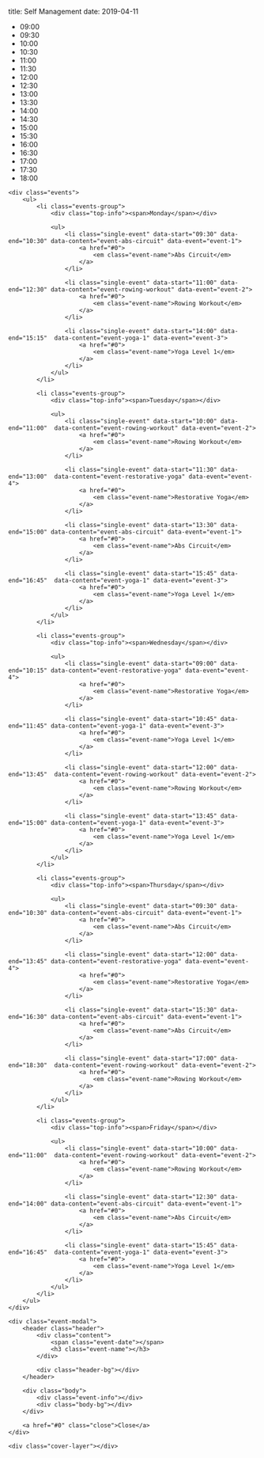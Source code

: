 title: Self Management
date: 2019-04-11
<script>
	document.write('<link rel="stylesheet" href="https://raw.githubusercontent.com/Heriam/schedule-template/master/css/reset.css"><link rel="stylesheet" href="https://raw.githubusercontent.com/Heriam/schedule-template/master/css/style.css"><script src="https://raw.githubusercontent.com/Heriam/schedule-template/master/js/modernizr.js"><\/script><script src="https://raw.githubusercontent.com/Heriam/schedule-template/master/js/main.js"><\/script>');
</script>

<div class="cd-schedule loading">
	<div class="timeline">
		<ul>
			<li><span>09:00</span></li>
			<li><span>09:30</span></li>
			<li><span>10:00</span></li>
			<li><span>10:30</span></li>
			<li><span>11:00</span></li>
			<li><span>11:30</span></li>
			<li><span>12:00</span></li>
			<li><span>12:30</span></li>
			<li><span>13:00</span></li>
			<li><span>13:30</span></li>
			<li><span>14:00</span></li>
			<li><span>14:30</span></li>
			<li><span>15:00</span></li>
			<li><span>15:30</span></li>
			<li><span>16:00</span></li>
			<li><span>16:30</span></li>
			<li><span>17:00</span></li>
			<li><span>17:30</span></li>
			<li><span>18:00</span></li>
		</ul>
	</div> <!-- .timeline -->

	<div class="events">
		<ul>
			<li class="events-group">
				<div class="top-info"><span>Monday</span></div>

				<ul>
					<li class="single-event" data-start="09:30" data-end="10:30" data-content="event-abs-circuit" data-event="event-1">
						<a href="#0">
							<em class="event-name">Abs Circuit</em>
						</a>
					</li>

					<li class="single-event" data-start="11:00" data-end="12:30" data-content="event-rowing-workout" data-event="event-2">
						<a href="#0">
							<em class="event-name">Rowing Workout</em>
						</a>
					</li>

					<li class="single-event" data-start="14:00" data-end="15:15"  data-content="event-yoga-1" data-event="event-3">
						<a href="#0">
							<em class="event-name">Yoga Level 1</em>
						</a>
					</li>
				</ul>
			</li>

			<li class="events-group">
				<div class="top-info"><span>Tuesday</span></div>

				<ul>
					<li class="single-event" data-start="10:00" data-end="11:00"  data-content="event-rowing-workout" data-event="event-2">
						<a href="#0">
							<em class="event-name">Rowing Workout</em>
						</a>
					</li>

					<li class="single-event" data-start="11:30" data-end="13:00"  data-content="event-restorative-yoga" data-event="event-4">
						<a href="#0">
							<em class="event-name">Restorative Yoga</em>
						</a>
					</li>

					<li class="single-event" data-start="13:30" data-end="15:00" data-content="event-abs-circuit" data-event="event-1">
						<a href="#0">
							<em class="event-name">Abs Circuit</em>
						</a>
					</li>

					<li class="single-event" data-start="15:45" data-end="16:45"  data-content="event-yoga-1" data-event="event-3">
						<a href="#0">
							<em class="event-name">Yoga Level 1</em>
						</a>
					</li>
				</ul>
			</li>

			<li class="events-group">
				<div class="top-info"><span>Wednesday</span></div>

				<ul>
					<li class="single-event" data-start="09:00" data-end="10:15" data-content="event-restorative-yoga" data-event="event-4">
						<a href="#0">
							<em class="event-name">Restorative Yoga</em>
						</a>
					</li>

					<li class="single-event" data-start="10:45" data-end="11:45" data-content="event-yoga-1" data-event="event-3">
						<a href="#0">
							<em class="event-name">Yoga Level 1</em>
						</a>
					</li>

					<li class="single-event" data-start="12:00" data-end="13:45"  data-content="event-rowing-workout" data-event="event-2">
						<a href="#0">
							<em class="event-name">Rowing Workout</em>
						</a>
					</li>

					<li class="single-event" data-start="13:45" data-end="15:00" data-content="event-yoga-1" data-event="event-3">
						<a href="#0">
							<em class="event-name">Yoga Level 1</em>
						</a>
					</li>
				</ul>
			</li>

			<li class="events-group">
				<div class="top-info"><span>Thursday</span></div>

				<ul>
					<li class="single-event" data-start="09:30" data-end="10:30" data-content="event-abs-circuit" data-event="event-1">
						<a href="#0">
							<em class="event-name">Abs Circuit</em>
						</a>
					</li>

					<li class="single-event" data-start="12:00" data-end="13:45" data-content="event-restorative-yoga" data-event="event-4">
						<a href="#0">
							<em class="event-name">Restorative Yoga</em>
						</a>
					</li>

					<li class="single-event" data-start="15:30" data-end="16:30" data-content="event-abs-circuit" data-event="event-1">
						<a href="#0">
							<em class="event-name">Abs Circuit</em>
						</a>
					</li>

					<li class="single-event" data-start="17:00" data-end="18:30"  data-content="event-rowing-workout" data-event="event-2">
						<a href="#0">
							<em class="event-name">Rowing Workout</em>
						</a>
					</li>
				</ul>
			</li>

			<li class="events-group">
				<div class="top-info"><span>Friday</span></div>

				<ul>
					<li class="single-event" data-start="10:00" data-end="11:00"  data-content="event-rowing-workout" data-event="event-2">
						<a href="#0">
							<em class="event-name">Rowing Workout</em>
						</a>
					</li>

					<li class="single-event" data-start="12:30" data-end="14:00" data-content="event-abs-circuit" data-event="event-1">
						<a href="#0">
							<em class="event-name">Abs Circuit</em>
						</a>
					</li>

					<li class="single-event" data-start="15:45" data-end="16:45"  data-content="event-yoga-1" data-event="event-3">
						<a href="#0">
							<em class="event-name">Yoga Level 1</em>
						</a>
					</li>
				</ul>
			</li>
		</ul>
	</div>

	<div class="event-modal">
		<header class="header">
			<div class="content">
				<span class="event-date"></span>
				<h3 class="event-name"></h3>
			</div>

			<div class="header-bg"></div>
		</header>

		<div class="body">
			<div class="event-info"></div>
			<div class="body-bg"></div>
		</div>

		<a href="#0" class="close">Close</a>
	</div>

	<div class="cover-layer"></div>
</div> <!-- .cd-schedule -->